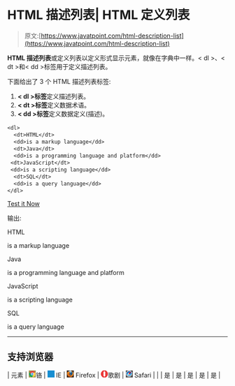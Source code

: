 # HTML 描述列表| HTML 定义列表

> 原文:[https://www.javatpoint.com/html-description-list](https://www.javatpoint.com/html-description-list)

**HTML 描述列表**或定义列表以定义形式显示元素，就像在字典中一样。< dl >、< dt >和< dd >标签用于定义描述列表。

下面给出了 3 个 HTML 描述列表标签:

1.  **< dl >标签**定义描述列表。
2.  **< dt >标签**定义数据术语。
3.  **< dd >标签**定义数据定义(描述)。

```
<dl>
  <dt>HTML</dt>
  <dd>is a markup language</dd>
  <dt>Java</dt>
  <dd>is a programming language and platform</dd>
 <dt>JavaScript</dt>
 <dd>is a scripting language</dd>
  <dt>SQL</dt>
  <dd>is a query language</dd> 
</dl>

```

[Test it Now](https://www.javatpoint.com/oprweb/test.jsp?filename=htmldescriptionlist1)

输出:

HTML

is a markup language

Java

is a programming language and platform

JavaScript

is a scripting language

SQL

is a query language

* * *

## 支持浏览器

| 元素 | ![chrome browser](img/4fbdc93dc2016c5049ed108e7318df19.png)铬 | ![ie browser](img/83dd23df1fe8373fd5bf054b2c1dd88b.png) IE | ![firefox browser](img/4f001fff393888a8a807ed29b28145d1.png) Firefox | ![opera browser](img/6cad4a592cc69a052056a0577b4aac65.png)歌剧 | ![safari browser](img/a0f6a9711a92203c5dc5c127fe9c9fca.png) Safari |
|  | 是 | 是 | 是 | 是 | 是 |
